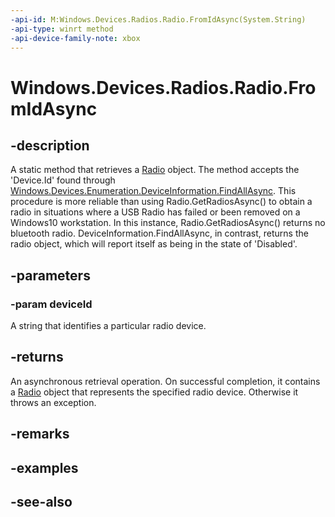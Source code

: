 ```yaml
---
-api-id: M:Windows.Devices.Radios.Radio.FromIdAsync(System.String)
-api-type: winrt method
-api-device-family-note: xbox
---
```


<!-- Method syntax
public Windows.Foundation.IAsyncOperation<Windows.Devices.Radios.Radio> FromIdAsync(System.String deviceId)
-->

# Windows.Devices.Radios.Radio.FromIdAsync

## -description
A static method that retrieves a [Radio](radio.md) object. The method accepts the 'Device.Id' found  through [Windows.Devices.Enumeration.DeviceInformation.FindAllAsync](../windows.devices.enumeration/deviceinformation_findallasync_1257462890.md). This procedure is more reliable than using Radio.GetRadiosAsync() to obtain a radio in situations where a USB Radio has failed or been removed on a Windows10 workstation.  In this instance, Radio.GetRadiosAsync() returns no bluetooth radio.  DeviceInformation.FindAllAsync, in contrast, returns the radio object, which will report itself as being in the state of 'Disabled'.

## -parameters
### -param deviceId
A string that identifies a particular radio device.

## -returns
An asynchronous retrieval operation. On successful completion, it contains a [Radio](radio.md) object that represents the specified radio device. Otherwise it throws an exception.

## -remarks

## -examples

## -see-also
